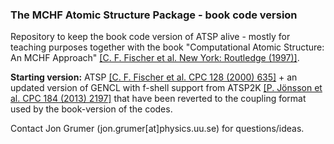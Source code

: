 ### The MCHF Atomic Structure Package - book code version

Repository to keep the book code version of ATSP alive - mostly for teaching purposes together with the book "Computational Atomic Structure: An MCHF Approach" [[C. F. Fischer et al. New York: Routledge (1997)]](https://doi.org/10.1201/9781315139982).

**Starting version:** ATSP [[C. F. Fischer et al. CPC 128 (2000) 635]](http://www.sciencedirect.com/science?_ob=GatewayURL&_origin=CPCPROGRAM&_method=citationSearch&_volkey=00104655%23128%23635&_version=1&md5=484faf407308bb5da371aa071023069f) + an updated version of GENCL with f-shell support from ATSP2K [[P. Jönsson et al. CPC 184 (2013) 2197]](https://doi.org/10.1016/j.cpc.2013.02.016) that have been reverted to the coupling format used by the book-version of the codes.

Contact Jon Grumer (jon.grumer[at]physics.uu.se) for questions/ideas.
